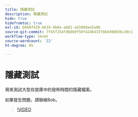```yaml
---
title: 隱藏測試
description: 隱藏測試
hide: true
hidefromtoc: true
exl-id: b6b0f429-b619-4b8e-ab81-ad190dae5a0b
source-git-commit: 7f45f254fd68b9f50f4246415f8b6490836c49c1
workflow-type: tm+mt
source-wordcount: '22'
ht-degree: 0%

---
```


# 隱藏測試

用來測試大型存放庫中的發佈時間的隱藏檔案。

如果發生問題，請聯絡Bob。


>[!VIDEO](https://video.tv.adobe.com/v/3442750/?quality=12&learn=on)
